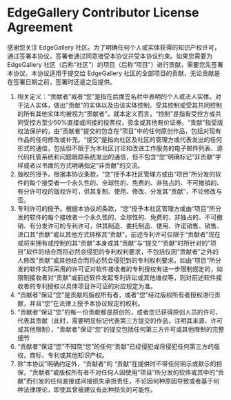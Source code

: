 # EdgeGallery Contributor License Agreement #
感谢您关注 EdgeGallery 社区。为了明确任何个人或实体获得的知识产权许可，通过签署本协议，签署者通过同意接受本协议并受本协议约束。如果您需要为 EdgeGallery 社区（后称“社区”）的项目（后称“项目”）进行贡献，需要您先签署本协议。本协议适用于提交给 EdgeGallery 社区的全部项目的贡献，无论贡献是在签署日期之前，签署时还是之后提供。
1. 相关定义：“贡献者”或者“您”是指在后面签名栏中表明的个人或法人实体。对于法人实体，做出“贡献”的实体以及由该实体控制、受其控制或受其共同控制的所有其他实体均被视为“贡献者”。就本定义而言，“控制”是指有受控方或共同受控方至少50%直接或间接的投票权，资金或其他有价证券。“贡献”指受版权法保护的，由“贡献者”提交的包含在“项目”中的任何原创作品，包括对现有作品的任何修改或补充。“提交”是指向社区及社区的管理方或代表发出的任何形式的通信，包括但不限于为本社区讨论和改进工作服务的电子邮件列表、源代码托管系统和问题跟踪系统发出的通信，但不包含“您”明确标记“非贡献”字样或者以书面的方式明确指定“非贡献”的交流。
2. 版权的授予。根据本协议条款，“您”授予本社区管理方或由“项目”所分发的软件的每个接受者一个永久性的、全球性的、免费的、非独占的、不可撤销的、有分许可权的版权许可，供其复制、使用、修改、分发其“贡献”，不论修改与否。
3. 专利许可的授予。根据本协议的条款，“您”授予本社区管理方或由“项目”所分发的软件的每个接收者一个永久性的、全球性的、免费的、非独占的、不可撤销、有分发许可的专利许可，供其制造、委托制造、使用、许诺销售、销售、进口其“贡献”或以其他方式转移其“贡献”。前述专利许可仅限于“贡献者”现在或将来拥有或控制的其“贡献”本身或其“贡献”与“提交”“贡献”时所针对的“项目”软件的结合而将必然会侵犯的专利权利要求，不包括仅因“贡献者”之外的人修改“贡献”或其他结合而将必然会侵犯到的专利权利要求。如由“项目”所分发的软件实际采用的许可证对软件接收者的专利授权有进一步限制规定的，如限制接收者对“贡献”或前述软件发起专利诉讼或其他维权等，则对前述软件接收者的专利授权以具体项目许可证的对应规定为准。
4. “贡献者”保证“您”是贡献的版权所有者，或者“您”经过版权所有者授权进行贡献，并且“您”在法律上授予本协议规定的权利。
5.  “贡献者”保证“您”的每一份贡献都是原创的，或者您已获得原创人员的许可，代表其贡献（此时，需要明显标记代表第三方提交的作品，注明其来源、许可或其他限制），“贡献者”保证“您”的提交包括任何第三方许可或其他限制的完整细节
6.  “贡献者”保证“您”不知晓“您”的任何“贡献”已经侵犯或将侵犯任何第三方的版权，商标，专利或其他知识产权。
7.   除“本协议”明确约定外，“贡献者”的 “贡献”在提供时不带任何明示或默示的担保，“贡献者”或版权所有者不对任何人因使用“项目”所分发的软件或其中的“贡献”而引发的任何直接或间接损失承担责任，不论因何种原因导致或者基于何种法律理论，即使其曾被建议有此种损失的可能性。 
